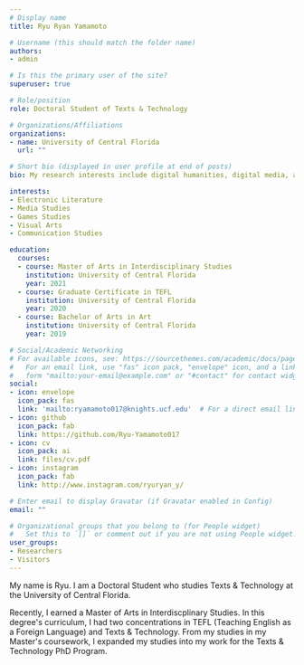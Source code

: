 ```yaml
---
# Display name
title: Ryu Ryan Yamamoto

# Username (this should match the folder name)
authors:
- admin

# Is this the primary user of the site?
superuser: true

# Role/position
role: Doctoral Student of Texts & Technology

# Organizations/Affiliations
organizations:
- name: University of Central Florida
  url: ""

# Short bio (displayed in user profile at end of posts)
bio: My research interests include digital humanities, digital media, and programmable matter.

interests:
- Electronic Literature
- Media Studies
- Games Studies
- Visual Arts
- Communication Studies

education:
  courses:
  - course: Master of Arts in Interdisciplinary Studies
    institution: University of Central Florida
    year: 2021
  - course: Graduate Certificate in TEFL
    institution: University of Central Florida
    year: 2020
  - course: Bachelor of Arts in Art
    institution: University of Central Florida
    year: 2019

# Social/Academic Networking
# For available icons, see: https://sourcethemes.com/academic/docs/page-builder/#icons
#   For an email link, use "fas" icon pack, "envelope" icon, and a link in the
#   form "mailto:your-email@example.com" or "#contact" for contact widget.
social:
- icon: envelope
  icon_pack: fas
  link: 'mailto:ryamamoto017@knights.ucf.edu'  # For a direct email link, use "mailto:test@example.org".
- icon: github
  icon_pack: fab
  link: https://github.com/Ryu-Yamamoto017
- icon: cv
  icon_pack: ai
  link: files/cv.pdf
- icon: instagram
  icon_pack: fab
  link: http://www.instagram.com/ryuryan_y/

# Enter email to display Gravatar (if Gravatar enabled in Config)
email: ""

# Organizational groups that you belong to (for People widget)
#   Set this to `[]` or comment out if you are not using People widget.
user_groups:
- Researchers
- Visitors
---
```


My name is Ryu. I am a Doctoral Student who studies Texts & Technology at the University of Central Florida.
 
Recently, I earned a Master of Arts in Interdiscplinary Studies. In this degree's curriculum, I had two concentrations in TEFL (Teaching English as a Foreign Language) and Texts & Technology. From my studies in my Master's coursework, I expanded my studies into my work for the Texts & Technology PhD Program.